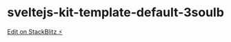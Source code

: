 # sveltejs-kit-template-default-3soulb

[Edit on StackBlitz ⚡️](https://stackblitz.com/edit/sveltejs-kit-template-default-3soulb)